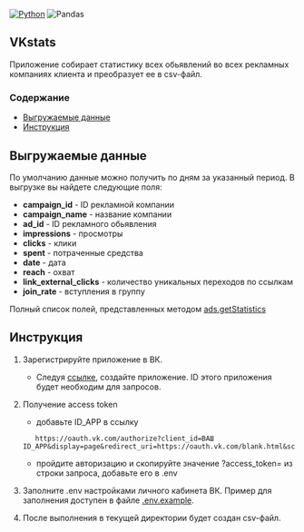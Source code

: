 [![Python](https://img.shields.io/badge/-Python-464646?style=flat-square&logo=Python)](https://www.python.org/)
![Pandas](https://img.shields.io/badge/pandas-%23150458.svg?style=flat-square&logo=pandas&logoColor=white)
## VKstats
Приложение собирает статистику всех обьявлений во всех рекламных компаниях клиента и преобразует ее в csv-файл. 
### Содержание

- [Выгружаемые данные](#выгружаемые-данные)
- [Инструкция](#инструкция)

## Выгружаемые данные
По умолчанию данные можно получить по дням за указанный период. 
В выгрузке вы найдете следующие поля:
- __campaign_id__ - ID рекламной компании
- __campaign_name__ - название компании
-  __ad_id__ - ID рекламного обьявления
- __impressions__ - просмотры
- __clicks__ - клики
- __spent__ - потраченные средства
- __date__ - дата
- __reach__ - охват
- __link_external_clicks__ - количество уникальных переходов по ссылкам
- __join_rate__ - вступления в группу

Полный список полей, представленных методом [ads.getStatistics](https://dev.vk.com/method/ads.getStatistics)

## Инструкция
1. Зарегистрируйте приложение в ВК.
   - Следуя [ссылке](https://vk.com/apps?act=manage), создайте приложение. ID этого приложения будет необходим для запросов.
2. Получение access token
   - добавьте ID_APP в ссылку
   ```
      https://oauth.vk.com/authorize?client_id=ВАШ ID_APP&display=page&redirect_uri=https://oauth.vk.com/blank.html&scope=ads&response_type=token&v=5.131
   ```
   - пройдите авторизацию и скопируйте значение ?access_token= из строки запроса, добавьте его в .env
4. Заполните .env настройками личного кабинета ВК. Пример для заполнения доступен в файле [.env.example](https://github.com/number92/loadfromVK/blob/main/.env.example).
   
3. После выполнения в текущей директории будет создан csv-файл.
